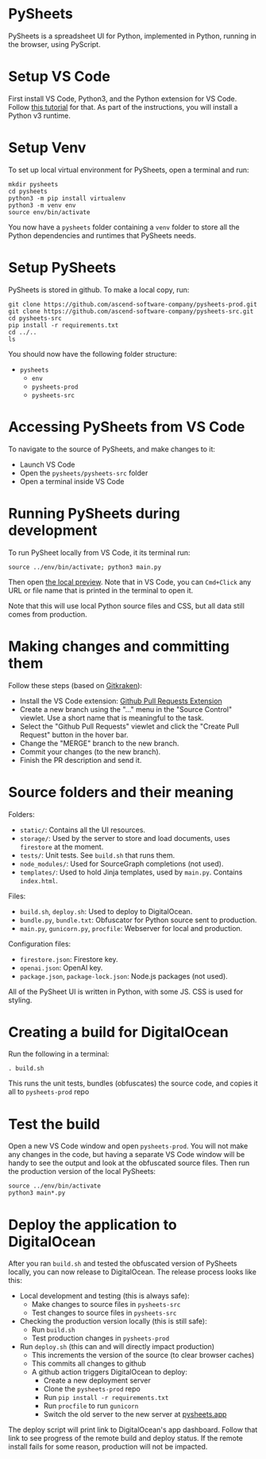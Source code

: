 # PySheets

PySheets is a spreadsheet UI for Python, implemented in Python, running in the browser, using PyScript.
 

# Setup VS Code

First install VS Code, Python3, and the Python extension for VS Code.
Follow [this tutorial](https://code.visualstudio.com/docs/python/python-tutorial) for that. As part of the instructions, you will install a Python v3 runtime.

# Setup Venv

To set up local virtual environment for PySheets, open a terminal and run:

```
mkdir pysheets
cd pysheets
python3 -m pip install virtualenv
python3 -m venv env
source env/bin/activate
```

You now have a `pysheets` folder containing a `venv` folder to store all
the Python dependencies and runtimes that PySheets needs.

# Setup PySheets

PySheets is stored in github. To make a local copy, run:

```
git clone https://github.com/ascend-software-company/pysheets-prod.git
git clone https://github.com/ascend-software-company/pysheets-src.git
cd pysheets-src
pip install -r requirements.txt
cd ../..
ls
```

You should now have the following folder structure:
  - `pysheets`
    - `env`
    - `pysheets-prod`
    - `pysheets-src`

# Accessing PySheets from VS Code

To navigate to the source of PySheets, and make changes to it:
  - Launch VS Code
  - Open the `pysheets/pysheets-src` folder
  - Open a terminal inside VS Code

# Running PySheets during development

To run PySheet locally from VS Code, it its terminal run:

```
source ../env/bin/activate; python3 main.py
```

Then open [the local preview](http://127.0.0.1:8081/). Note that in VS Code, you can `Cmd+Click` any URL or file name that is printed in the terminal to open it.

Note that this will use local Python source files and CSS, but all data still comes from production.

# Making changes and committing them

Follow these steps (based on [Gitkraken](https://www.gitkraken.com/blog/vs-code-pull-request)):

 - Install the VS Code extension: [Github Pull Requests Extension](https://marketplace.visualstudio.com/items?itemName=GitHub.vscode-pull-request-github)
 - Create a new branch using the "..." menu in the "Source Control" viewlet. Use a short name that is meaningful to the task.
 - Select the "Github Pull Requests" viewlet and click the "Create Pull Request" button in the hover bar.
 - Change the "MERGE" branch to the new branch.
 - Commit your changes (to the new branch).
 - Finish the PR description and send it.


# Source folders and their meaning

Folders:

 - `static/`: Contains all the UI resources. 
 - `storage/`: Used by the server to store and load documents, uses `firestore` at the moment. 
 - `tests/`: Unit tests. See `build.sh` that runs them.
 - `node_modules/`: Used for SourceGraph completions (not used).
- `templates/`: Used to hold Jinja templates, used by `main.py`. Contains `index.html`.

Files:
 - `build.sh`, `deploy.sh`: Used to deploy to DigitalOcean.
 - `bundle.py`, `bundle.txt`: Obfuscator for Python source sent to production.
 - `main.py`, `gunicorn.py`, `procfile`: Webserver for local and production.

Configuration files:
 - `firestore.json`: Firestore key.
 - `openai.json`: OpenAI key.
 - `package.json`, `package-lock.json`: Node.js packages (not used).
 
All of the PySheet UI is written in Python, with some JS. CSS is used for styling.

# Creating a build for DigitalOcean

Run the following in a terminal:

```
. build.sh
```

This runs the unit tests, bundles (obfuscates) the source code, and copies it all to `pysheets-prod` repo

# Test the build

Open a new VS Code window and open `pysheets-prod`. You will not make any changes in the code, but 
having a separate VS Code window will be handy to see the output and look at the 
obfuscated source files. Then run the production version of the local PySheets:

```
source ../env/bin/activate
python3 main*.py
```


# Deploy the application to DigitalOcean

After you ran `build.sh` and tested the obfuscated version of PySheets locally, you can 
now release to DigitalOcean. The release process looks like this:

 - Local development and testing (this is always safe):
   - Make changes to source files in `pysheets-src`
   - Test changes to source files in `pysheets-src`
 - Checking the production version locally (this is still safe):
   - Run `build.sh`
   - Test production changes in `pysheets-prod`
 - Run `deploy.sh` (this can and will directly impact production)
    - This increments the version of the source (to clear browser caches)
    - This commits all changes to github
    - A github action triggers DigitalOcean to deploy:
        - Create a new deployment server
        - Clone the `pysheets-prod` repo 
        - Run `pip install -r requirements.txt`
        - Run `procfile` to run `gunicorn`
        - Switch the old server to the new server at [pysheets.app](https://pysheets.app)

The deploy script will print link to DigitalOcean's app dashboard.
Follow that link to see progress of the remote build and deploy status.
If the remote install fails for some reason, production will not be impacted.
